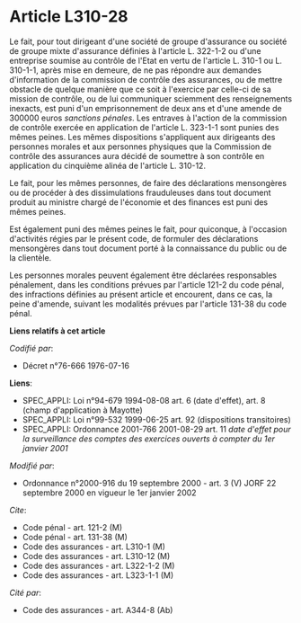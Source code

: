 # Article L310-28

Le fait, pour tout dirigeant d'une société de groupe d'assurance ou société de groupe mixte d'assurance définies à l'article
L. 322-1-2 ou d'une entreprise soumise au contrôle de l'Etat en vertu de l'article L. 310-1 ou L. 310-1-1, après mise en
demeure, de ne pas répondre aux demandes d'information de la commission de contrôle des assurances, ou de mettre obstacle de
quelque manière que ce soit à l'exercice par celle-ci de sa mission de contrôle, ou de lui communiquer sciemment des
renseignements inexacts, est puni d'un emprisonnement de deux ans et d'une amende de 300000 euros *sanctions pénales*. Les
entraves à l'action de la commission de contrôle exercée en application de l'article L. 323-1-1 sont punies des mêmes peines.
Les mêmes dispositions s'appliquent aux dirigeants des personnes morales et aux personnes physiques que la Commission de
contrôle des assurances aura décidé de soumettre à son contrôle en application du cinquième alinéa de l'article L. 310-12.

Le fait, pour les mêmes personnes, de faire des déclarations mensongères ou de procéder à des dissimulations frauduleuses
dans tout document produit au ministre chargé de l'économie et des finances est puni des mêmes peines.

Est également puni des mêmes peines le fait, pour quiconque, à l'occasion d'activités régies par le présent code, de formuler
des déclarations mensongères dans tout document porté à la connaissance du public ou de la clientèle.

Les personnes morales peuvent également être déclarées responsables pénalement, dans les conditions prévues par l'article
121-2 du code pénal, des infractions définies au présent article et encourent, dans ce cas, la peine d'amende, suivant les
modalités prévues par l'article 131-38 du code pénal.

**Liens relatifs à cet article**

_Codifié par_:

  - Décret n°76-666 1976-07-16

**Liens**:

  - SPEC_APPLI: Loi n°94-679 1994-08-08 art. 6 (date d'effet), art. 8 (champ d'application à Mayotte)
  - SPEC_APPLI: Loi n°99-532 1999-06-25 art. 92 (dispositions transitoires)
  - SPEC_APPLI: Ordonnance 2001-766 2001-08-29 art. 11 *date d'effet pour la surveillance des comptes des exercices ouverts à compter du 1er janvier 2001*

_Modifié par_:

  - Ordonnance n°2000-916 du 19 septembre 2000 - art. 3 (V) JORF 22 septembre 2000 en vigueur le 1er janvier 2002

_Cite_:

  - Code pénal - art. 121-2 (M)
  - Code pénal - art. 131-38 (M)
  - Code des assurances - art. L310-1 (M)
  - Code des assurances - art. L310-12 (M)
  - Code des assurances - art. L322-1-2 (M)
  - Code des assurances - art. L323-1-1 (M)

_Cité par_:

  - Code des assurances - art. A344-8 (Ab)
